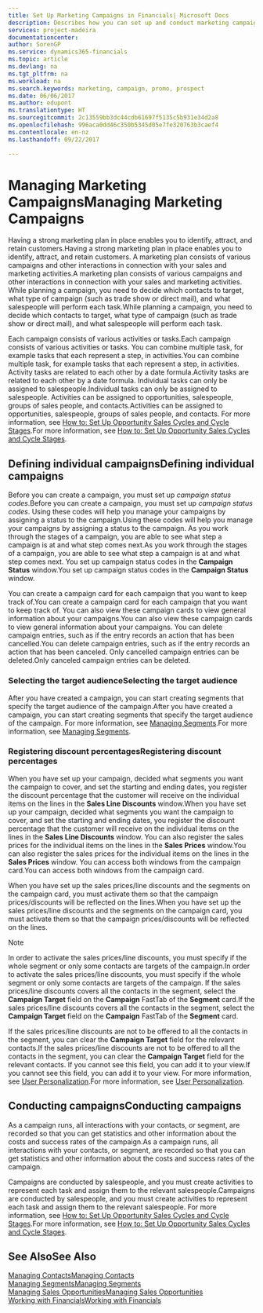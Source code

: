 ```yaml
---
title: Set Up Marketing Campaigns in Financials| Microsoft Docs
description: Describes how you can set up and conduct marketing campaigns in Dynamics 365 for Financials to help you identify and attract prospects and retain customers.
services: project-madeira
documentationcenter: 
author: SorenGP
ms.service: dynamics365-financials
ms.topic: article
ms.devlang: na
ms.tgt_pltfrm: na
ms.workload: na
ms.search.keywords: marketing, campaign, promo, prospect
ms.date: 06/06/2017
ms.author: edupont
ms.translationtype: HT
ms.sourcegitcommit: 2c13559bb3dc44cdb61697f5135c5b931e34d2a8
ms.openlocfilehash: 996aca0dd46c350b5345d05e7fe320763b3caef4
ms.contentlocale: en-nz
ms.lasthandoff: 09/22/2017

---
```

# <a name="managing-marketing-campaigns"></a><span data-ttu-id="3e2b9-103">Managing Marketing Campaigns</span><span class="sxs-lookup"><span data-stu-id="3e2b9-103">Managing Marketing Campaigns</span></span>
<span data-ttu-id="3e2b9-104">Having a strong marketing plan in place enables you to identify, attract, and retain customers.</span><span class="sxs-lookup"><span data-stu-id="3e2b9-104">Having a strong marketing plan in place enables you to identify, attract, and retain customers.</span></span> <span data-ttu-id="3e2b9-105">A marketing plan consists of various campaigns and other interactions in connection with your sales and marketing activities.</span><span class="sxs-lookup"><span data-stu-id="3e2b9-105">A marketing plan consists of various campaigns and other interactions in connection with your sales and marketing activities.</span></span> <span data-ttu-id="3e2b9-106">While planning a campaign, you need to decide which contacts to target, what type of campaign (such as trade show or direct mail), and what salespeople will perform each task.</span><span class="sxs-lookup"><span data-stu-id="3e2b9-106">While planning a campaign, you need to decide which contacts to target, what type of campaign (such as trade show or direct mail), and what salespeople will perform each task.</span></span>

<span data-ttu-id="3e2b9-107">Each campaign consists of various activities or tasks.</span><span class="sxs-lookup"><span data-stu-id="3e2b9-107">Each campaign consists of various activities or tasks.</span></span> <span data-ttu-id="3e2b9-108">You can combine multiple task, for example tasks that each represent a step, in activities.</span><span class="sxs-lookup"><span data-stu-id="3e2b9-108">You can combine multiple task, for example tasks that each represent a step, in activities.</span></span> <span data-ttu-id="3e2b9-109">Activity tasks are related to each other by a date formula.</span><span class="sxs-lookup"><span data-stu-id="3e2b9-109">Activity tasks are related to each other by a date formula.</span></span> <span data-ttu-id="3e2b9-110">Individual tasks can only be assigned to salespeople.</span><span class="sxs-lookup"><span data-stu-id="3e2b9-110">Individual tasks can only be assigned to salespeople.</span></span> <span data-ttu-id="3e2b9-111">Activities can be assigned to opportunities, salespeople, groups of sales people, and contacts.</span><span class="sxs-lookup"><span data-stu-id="3e2b9-111">Activities can be assigned to opportunities, salespeople, groups of sales people, and contacts.</span></span> <span data-ttu-id="3e2b9-112">For more information, see [How to: Set Up Opportunity Sales Cycles and Cycle Stages](marketing-how-setup-opportunity-sales-cycles-stages.md).</span><span class="sxs-lookup"><span data-stu-id="3e2b9-112">For more information, see [How to: Set Up Opportunity Sales Cycles and Cycle Stages](marketing-how-setup-opportunity-sales-cycles-stages.md).</span></span>

## <a name="defining-individual-campaigns"></a><span data-ttu-id="3e2b9-113">Defining individual campaigns</span><span class="sxs-lookup"><span data-stu-id="3e2b9-113">Defining individual campaigns</span></span>
<span data-ttu-id="3e2b9-114">Before you can create a campaign, you must set up *campaign status codes*.</span><span class="sxs-lookup"><span data-stu-id="3e2b9-114">Before you can create a campaign, you must set up *campaign status codes*.</span></span> <span data-ttu-id="3e2b9-115">Using these codes will help you manage your campaigns by assigning a status to the campaign.</span><span class="sxs-lookup"><span data-stu-id="3e2b9-115">Using these codes will help you manage your campaigns by assigning a status to the campaign.</span></span> <span data-ttu-id="3e2b9-116">As you work through the stages of a campaign, you are able to see what step a campaign is at and what step comes next.</span><span class="sxs-lookup"><span data-stu-id="3e2b9-116">As you work through the stages of a campaign, you are able to see what step a campaign is at and what step comes next.</span></span> <span data-ttu-id="3e2b9-117">You set up campaign status codes in the **Campaign Status** window.</span><span class="sxs-lookup"><span data-stu-id="3e2b9-117">You set up campaign status codes in the **Campaign Status** window.</span></span>

<span data-ttu-id="3e2b9-118">You can create a campaign card for each campaign that you want to keep track of.</span><span class="sxs-lookup"><span data-stu-id="3e2b9-118">You can create a campaign card for each campaign that you want to keep track of.</span></span> <span data-ttu-id="3e2b9-119">You can also view these campaign cards to view general information about your campaigns.</span><span class="sxs-lookup"><span data-stu-id="3e2b9-119">You can also view these campaign cards to view general information about your campaigns.</span></span>
<span data-ttu-id="3e2b9-120">You can delete campaign entries, such as if the entry records an action that has been cancelled.</span><span class="sxs-lookup"><span data-stu-id="3e2b9-120">You can delete campaign entries, such as if the entry records an action that has been canceled.</span></span> <span data-ttu-id="3e2b9-121">Only cancelled campaign entries can be deleted.</span><span class="sxs-lookup"><span data-stu-id="3e2b9-121">Only canceled campaign entries can be deleted.</span></span>

### <a name="selecting-the-target-audience"></a><span data-ttu-id="3e2b9-122">Selecting the target audience</span><span class="sxs-lookup"><span data-stu-id="3e2b9-122">Selecting the target audience</span></span>
<span data-ttu-id="3e2b9-123">After you have created a campaign, you can start creating segments that specify the target audience of the campaign.</span><span class="sxs-lookup"><span data-stu-id="3e2b9-123">After you have created a campaign, you can start creating segments that specify the target audience of the campaign.</span></span> <span data-ttu-id="3e2b9-124">For more information, see [Managing Segments](marketing-segments.md).</span><span class="sxs-lookup"><span data-stu-id="3e2b9-124">For more information, see [Managing Segments](marketing-segments.md).</span></span>

### <a name="registering-discount-percentages"></a><span data-ttu-id="3e2b9-125">Registering discount percentages</span><span class="sxs-lookup"><span data-stu-id="3e2b9-125">Registering discount percentages</span></span>
<span data-ttu-id="3e2b9-126">When you have set up your campaign, decided what segments you want the campaign to cover, and set the starting and ending dates, you register the discount percentage that the customer will receive on the individual items on the lines in the **Sales Line Discounts** window.</span><span class="sxs-lookup"><span data-stu-id="3e2b9-126">When you have set up your campaign, decided what segments you want the campaign to cover, and set the starting and ending dates, you register the discount percentage that the customer will receive on the individual items on the lines in the **Sales Line Discounts** window.</span></span> <span data-ttu-id="3e2b9-127">You can also register the sales prices for the individual items on the lines in the **Sales Prices** window.</span><span class="sxs-lookup"><span data-stu-id="3e2b9-127">You can also register the sales prices for the individual items on the lines in the **Sales Prices** window.</span></span> <span data-ttu-id="3e2b9-128">You can access both windows from the campaign card.</span><span class="sxs-lookup"><span data-stu-id="3e2b9-128">You can access both windows from the campaign card.</span></span>

 <span data-ttu-id="3e2b9-129">When you have set up the sales prices/line discounts and the segments on the campaign card, you must activate them so that the campaign prices/discounts will be reflected on the lines.</span><span class="sxs-lookup"><span data-stu-id="3e2b9-129">When you have set up the sales prices/line discounts and the segments on the campaign card, you must activate them so that the campaign prices/discounts will be reflected on the lines.</span></span>

> [!NOTE]  
>   <span data-ttu-id="3e2b9-130">In order to activate the sales prices/line discounts, you must specify if the whole segment or only some contacts are targets of the campaign.</span><span class="sxs-lookup"><span data-stu-id="3e2b9-130">In order to activate the sales prices/line discounts, you must specify if the whole segment or only some contacts are targets of the campaign.</span></span> <span data-ttu-id="3e2b9-131">If the sales prices/line discounts covers all the contacts in the segment, select the **Campaign Target** field on the **Campaign** FastTab of the **Segment** card.</span><span class="sxs-lookup"><span data-stu-id="3e2b9-131">If the sales prices/line discounts covers all the contacts in the segment, select the **Campaign Target** field on the **Campaign** FastTab of the **Segment** card.</span></span>

<span data-ttu-id="3e2b9-132">If the sales prices/line discounts are not to be offered to all the contacts in the segment, you can clear the **Campaign Target** field for the relevant contacts.</span><span class="sxs-lookup"><span data-stu-id="3e2b9-132">If the sales prices/line discounts are not to be offered to all the contacts in the segment, you can clear the **Campaign Target** field for the relevant contacts.</span></span> <span data-ttu-id="3e2b9-133">If you cannot see this field, you can add it to your view.</span><span class="sxs-lookup"><span data-stu-id="3e2b9-133">If you cannot see this field, you can add it to your view.</span></span> <span data-ttu-id="3e2b9-134">For more information, see [User Personalization](ui-user-personalization.md).</span><span class="sxs-lookup"><span data-stu-id="3e2b9-134">For more information, see [User Personalization](ui-user-personalization.md).</span></span>

## <a name="conducting-campaigns"></a><span data-ttu-id="3e2b9-135">Conducting campaigns</span><span class="sxs-lookup"><span data-stu-id="3e2b9-135">Conducting campaigns</span></span>
<span data-ttu-id="3e2b9-136">As a campaign runs, all interactions with your contacts, or segment, are recorded so that you can get statistics and other information about the costs and success rates of the campaign.</span><span class="sxs-lookup"><span data-stu-id="3e2b9-136">As a campaign runs, all interactions with your contacts, or segment, are recorded so that you can get statistics and other information about the costs and success rates of the campaign.</span></span>

<span data-ttu-id="3e2b9-137">Campaigns are conducted by salespeople, and you must create activities to represent each task and assign them to the relevant salespeople.</span><span class="sxs-lookup"><span data-stu-id="3e2b9-137">Campaigns are conducted by salespeople, and you must create activities to represent each task and assign them to the relevant salespeople.</span></span> <span data-ttu-id="3e2b9-138">For more information, see [How to: Set Up Opportunity Sales Cycles and Cycle Stages](marketing-how-setup-opportunity-sales-cycles-stages.md).</span><span class="sxs-lookup"><span data-stu-id="3e2b9-138">For more information, see [How to: Set Up Opportunity Sales Cycles and Cycle Stages](marketing-how-setup-opportunity-sales-cycles-stages.md).</span></span>

## <a name="see-also"></a><span data-ttu-id="3e2b9-139">See Also</span><span class="sxs-lookup"><span data-stu-id="3e2b9-139">See Also</span></span>
[<span data-ttu-id="3e2b9-140">Managing Contacts</span><span class="sxs-lookup"><span data-stu-id="3e2b9-140">Managing Contacts</span></span>](marketing-contacts.md)  
[<span data-ttu-id="3e2b9-141">Managing Segments</span><span class="sxs-lookup"><span data-stu-id="3e2b9-141">Managing Segments</span></span>](marketing-segments.md)  
[<span data-ttu-id="3e2b9-142">Managing Sales Opportunities</span><span class="sxs-lookup"><span data-stu-id="3e2b9-142">Managing Sales Opportunities</span></span>](marketing-manage-sales-opportunities.md)  
[<span data-ttu-id="3e2b9-143">Working with Financials</span><span class="sxs-lookup"><span data-stu-id="3e2b9-143">Working with Financials</span></span>](ui-work-product.md)  

